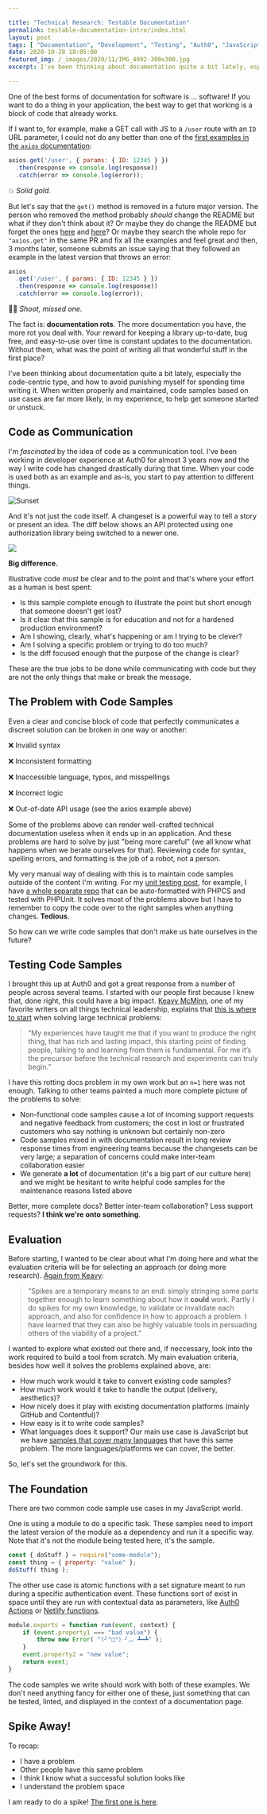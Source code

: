 ```yaml
---

title: "Technical Research: Testable Documentation"
permalink: testable-documentation-intro/index.html
layout: post
tags: [ "Documentation", "Development", "Testing", "Auth0", "JavaScript"]
date: 2020-10-28 18:05:00
featured_img: /_images/2020/11/IMG_4092-300x300.jpg
excerpt: I've been thinking about documentation quite a bit lately, especially the code-centric type, and how to avoid punishing myself for spending time writing it. Here's the start of my research project to that end.

---
```


One of the best forms of documentation for software is ... software! If you want to do a thing in your application, the best way to get that working is a block of code that already works.

If I want to, for example, make a GET call with JS to a `/user` route with an `ID` URL parameter, I could not do any better than one of the [first examples in the `axios` documentation](https://github.com/axios/axios#example):

```js
axios.get('/user', { params: { ID: 12345 } })
  .then(response => console.log(response))
  .catch(error => console.log(error));
```

💥 *Solid gold.*

But let's say that the `get()` method is removed in a future major version. The person who removed the method probably *should* change the README but what if they don't think about it? Or maybe they do change the README but forget the ones [here](https://github.com/axios/axios/blob/master/examples/get/index.html#L13) and [here](https://github.com/axios/axios/blob/master/examples/all/index.html#L26-L27)? Or maybe they search the whole repo for `"axios.get"` in the same PR and fix all the examples and feel great and then, 3 months later, someone submits an issue saying that they followed an example in the latest version that throws an error:

```js
axios
  .get('/user', { params: { ID: 12345 } })
  .then(response => console.log(response))
  .catch(error => console.log(error));
```

🤦‍♂️ *Shoot, missed one.*

The fact is: **documentation rots**. The more documentation you have, the more rot you deal with. Your reward for keeping a library up-to-date, bug free, and easy-to-use over time is constant updates to the documentation. Without them, what was the point of writing all that wonderful stuff in the first place?

I've been thinking about documentation quite a bit lately, especially the code-centric type, and how to avoid punishing myself for spending time writing it. When written properly and maintained, code samples based on use cases are far more likely, in my experience, to help get someone started or unstuck.

## Code as Communication

I'm *fascinated* by the idea of code as a communication tool. I've been working in developer experience at Auth0 for almost 3 years now and the way I write code has changed drastically during that time. When your code is used both as an example and as-is, you start to pay attention to different things.

![Sunset](/_images/2020/11/IMG_4092.jpg)

And it's not just the code itself. A changeset is a powerful way to tell a story or present an idea. The diff below shows an API protected using one authorization library being switched to a newer one.

![](/_images/2020/10/api-auth-code-sample.png)

**Big difference.**

Illustrative code *must* be clear and to the point and that's where your effort as a human is best spent:

- Is this sample complete enough to illustrate the point but short enough that someone doesn't get lost?
- Is it clear that this sample is for education and not for a hardened production environment?
- Am I showing, clearly, what's happening or am I trying to be clever?
- Am I solving a specific problem or trying to do too much?
- Is the diff focused enough that the purpose of the change is clear?

These are the true jobs to be done while communicating with code but they are not the only things that make or break the message.

## The Problem with Code Samples

Even a clear and concise block of code that perfectly communicates a discreet solution can be broken in one way or another:

❌ Invalid syntax

❌ Inconsistent formatting

❌ Inaccessible language, typos, and misspellings

❌ Incorrect logic

❌ Out-of-date API usage (see the axios example above)

Some of the problems above can render well-crafted technical documentation useless when it ends up in an application. And these problems are hard to solve by just "being more careful" (we all know what happens when we berate ourselves for that). Reviewing code for syntax, spelling errors, and formatting is the job of a robot, not a person.

My very manual way of dealing with this is to maintain code samples outside of the content I'm writing. For my [unit testing post](/wordpress-unit-testing-techniques/), for example, I have [a whole separate repo](https://github.com/joshcanhelp/wp-test-plugin/) that can be auto-formatted with PHPCS and tested with PHPUnit. It solves most of the problems above but I have to remember to copy the code over to the right samples when anything changes. **Tedious**.

So how can we write code samples that don't make us hate ourselves in the future?

## Testing Code Samples

I brought this up at Auth0 and got a great response from a number of people across several teams. I started with our people first because I knew that, done right, this could have a big impact. [Keavy McMinn](https://keavy.com/work/where-to-start/), one of my favorite writers on all things technical leadership, explains that [this is where to start](https://keavy.com/work/where-to-start/) when solving large technical problems:

> &ldquo;My experiences have taught me that if you want to produce the right thing, that has rich and lasting impact, this starting point of finding people, talking to and learning from them is fundamental. For me it’s the precursor before the technical research and experiments can truly begin.&rdquo;

I have this rotting docs problem in my own work but an `n=1` here was not enough. Talking to other teams painted a much more complete picture of the problems to solve:

- Non-functional code samples cause a lot of incoming support requests and negative feedback from customers; the cost in lost or frustrated customers who say nothing is unknown but certainly non-zero
- Code samples mixed in with documentation result in long review response times from engineering teams because the changesets can be very large; a separation of concerns could make inter-team collaboration easier
- We generate **a lot** of documentation (it's a big part of our culture here) and we might be hesitant to write helpful code samples for the maintenance reasons listed above

Better, more complete docs? Better inter-team collaboration? Less support requests? **I think we're onto something**.

## Evaluation

Before starting, I wanted to be clear about what I'm doing here and what the evaluation criteria will be for selecting an approach (or doing more research). [Again from Keavy](https://keavy.com/work/technical-preparation/):

> &ldquo;Spikes are a temporary means to an end: simply stringing some parts together enough to learn something about how it **could** work. Partly I do spikes for my own knowledge, to validate or invalidate each approach, and also for confidence in how to approach a problem. I have learned that they can also be highly valuable tools in persuading others of the viability of a project.&rdquo;

I wanted to explore what existed out there and, if neccessary, look into the work required to build a tool from scratch. My main evaluation criteria, besides how well it solves the problems explained above, are:

- How much work would it take to convert existing code samples?
- How much work would it take to handle the output (delivery, aesthetics)?
- How nicely does it play with existing documentation platforms (mainly GitHub and Contentful)?
- How easy is it to write code samples?
- What languages does it support? Our main use case is JavaScript but we have [samples that cover many languages](https://auth0.com/docs/quickstarts) that have this same problem. The more languages/platforms we can cover, the better. 

So, let's set the groundwork for this.

## The Foundation

There are two common code sample use cases in my JavaScript world.

One is using a module to do a specific task. These samples need to import the latest version of the module as a dependency and run it a specific way. Note that it's not the module being tested here, it's the sample.

```js
const { doStuff } = require("some-module");
const thing = { property: "value" };
doStuff( thing );
```

The other use case is atomic functions with a set signature meant to run during a specific authentication event. These functions sort of exist in space until they are run with contextual data as parameters, like [Auth0 Actions](https://auth0.com/blog/introducing-auth0-actions/) or [Netlify functions](https://www.netlify.com/products/functions/).

```js
module.exports = function run(event, context) {
	if (event.property1 === "bad value") {
		throw new Error( "(╯°□°）╯︵ ┻━┻" );
	}
	event.property2 = "new value";
	return event;
}
```

The code samples we write should work with both of these examples. We don't need anything fancy for either one of these, just something that can be tested, linted, and displayed in the context of a documentation page. 

## Spike Away!

To recap:

- I have a problem
- Other people have this same problem
- I think I know what a successful solution looks like
- I understand the problem space

I am ready to do a spike! [The first one is here](/testable-documentation-spike-1/).
